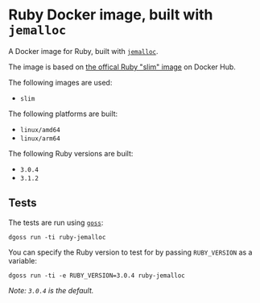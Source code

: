 # Ruby Docker image, built with `jemalloc`

A Docker image for Ruby, built with [`jemalloc`](https://scalingo.com/blog/improve-ruby-application-memory-jemalloc).

The image is based on [the offical Ruby "slim" image](https://hub.docker.com/_/ruby) on Docker Hub.

The following images are used:

- `slim`

The following platforms are built:

- `linux/amd64`
- `linux/arm64`


The following Ruby versions are built:

- `3.0.4`
- `3.1.2`

## Tests

The tests are run using [`goss`](https://github.com/aelsabbahy/goss):

```console
dgoss run -ti ruby-jemalloc
```

You can specify the Ruby version to test for by passing `RUBY_VERSION` as a variable:

```console
dgoss run -ti -e RUBY_VERSION=3.0.4 ruby-jemalloc
```

_Note: `3.0.4` is the default._
